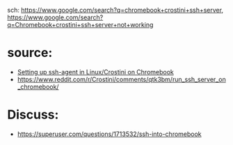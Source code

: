 sch: https://www.google.com/search?q=chromebook+crostini+ssh+server, https://www.google.com/search?q=Chromebook+crostini+ssh+server+not+working

# source:
- [Setting up ssh-agent in Linux/Crostini on Chromebook](https://gist.github.com/parsley42/f1871360204bb55c3d69f10ec05f5cee)
- https://www.reddit.com/r/Crostini/comments/qtk3bm/run_ssh_server_on_chromebook/

# Discuss:
- https://superuser.com/questions/1713532/ssh-into-chromebook
